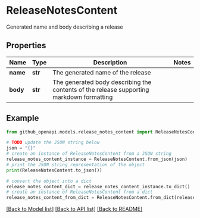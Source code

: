 # ReleaseNotesContent

Generated name and body describing a release

## Properties

Name | Type | Description | Notes
------------ | ------------- | ------------- | -------------
**name** | **str** | The generated name of the release | 
**body** | **str** | The generated body describing the contents of the release supporting markdown formatting | 

## Example

```python
from github_openapi.models.release_notes_content import ReleaseNotesContent

# TODO update the JSON string below
json = "{}"
# create an instance of ReleaseNotesContent from a JSON string
release_notes_content_instance = ReleaseNotesContent.from_json(json)
# print the JSON string representation of the object
print(ReleaseNotesContent.to_json())

# convert the object into a dict
release_notes_content_dict = release_notes_content_instance.to_dict()
# create an instance of ReleaseNotesContent from a dict
release_notes_content_from_dict = ReleaseNotesContent.from_dict(release_notes_content_dict)
```
[[Back to Model list]](../README.md#documentation-for-models) [[Back to API list]](../README.md#documentation-for-api-endpoints) [[Back to README]](../README.md)


